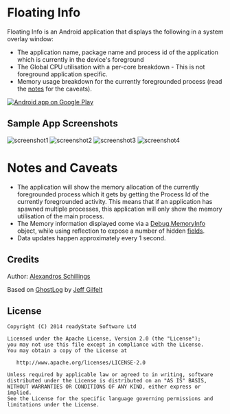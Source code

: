 Floating Info
=========

Floating Info is an Android application that displays the following in a system overlay window:

* The application name, package name and process id of the application which is currently in the device's foreground
* The Global CPU utilisation with a per-core breakdown - This is not foreground application specific.
* Memory usage breakdown for the currently foregrounded process (read the [notes](#notes) for the caveats).

<a href="https://play.google.com/store/apps/details?id=uk.co.alt236.floatinginfo">
  <img alt="Android app on Google Play"
       src="https://developer.android.com/images/brand/en_app_rgb_wo_60.png" />
</a>

## Sample App Screenshots

![screenshot1](https://github.com/alt236/Floating-Info---Android/raw/master/screenshots/screenshot_1.png)
![screenshot2](https://github.com/alt236/Floating-Info---Android/raw/master/screenshots/screenshot_2.png)
![screenshot3](https://github.com/alt236/Floating-Info---Android/raw/master/screenshots/screenshot_3.png)
![screenshot4](https://github.com/alt236/Floating-Info---Android/raw/master/screenshots/screenshot_4.png)

# <a name="notes"></a> Notes and Caveats
* The application will show the memory allocation of the currently foregrounded process which it gets by getting the Process Id of the currently foregrounded activity. This means that if an application has spawned multiple processes, this application will only show the memory utilisation of the main process.
* The Memory information displayed come via a [Debug.MemoryInfo](http://developer.android.com/reference/android/os/Debug.MemoryInfo.html) object, while using reflection to expose a number of hidden [fields](https://android.googlesource.com/platform/frameworks/base/+/refs/heads/master/core/java/android/os/Debug.java).
* Data updates happen approximately every 1 second.

## Credits

Author: [Alexandros Schillings](https://github.com/alt236)

Based on [GhostLog](https://github.com/jgilfelt/GhostLog) by [Jeff Gilfelt](https://github.com/jgilfelt)

## License

    Copyright (C) 2014 readyState Software Ltd

    Licensed under the Apache License, Version 2.0 (the "License");
    you may not use this file except in compliance with the License.
    You may obtain a copy of the License at

       http://www.apache.org/licenses/LICENSE-2.0

    Unless required by applicable law or agreed to in writing, software
    distributed under the License is distributed on an "AS IS" BASIS,
    WITHOUT WARRANTIES OR CONDITIONS OF ANY KIND, either express or implied.
    See the License for the specific language governing permissions and
    limitations under the License.